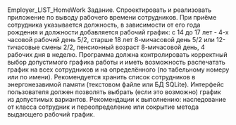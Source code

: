 # 
Employer_LIST_HomeWork
Задание.
Спроектировать и реализовать приложение по выводу рабочего времени сотрудников. 
При приёме сотрудника указывается должность, в зависимости от его года рождения и должности добавляется рабочий график: 
с 14 до 17 лет - 4-х часовой рабочий день 5/2, старше 18 лет 8-мичасовой день 5/2 или 12-тичасовые смены 2/2, пенсионный возраст 8-мичасовой день, 4 рабочих дня в неделю.
Программа должна контролировать корректный выбор допустимого графика работы и иметь возможность распечатать график на всех сотрудников и на определённого (по табельному номеру или по имени). 
Рекомендуется хранить список сотрудников в энергонезавимой памяти (текстовом файле или БД SQLite).
Интерфейс пользователя должен позволять выбрать (если это возможно) график из допустимых вариантов.
Рекомендации к выполнению: наследование от класса сотрудник и переопределение или сокрытие метода выдающего рабочий график.
